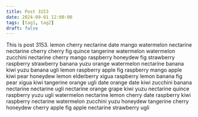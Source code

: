 ```yaml
---
title: Post 3153
date: 2024-09-01 12:00:00
tags: [tag1, tag2]
draft: false
---
```

This is post 3153.
lemon
cherry
nectarine
date
mango
watermelon
nectarine
nectarine
cherry
cherry
fig
quince
tangerine
watermelon
watermelon
zucchini
nectarine
cherry
mango
raspberry
honeydew
fig
strawberry
raspberry
strawberry
banana
yuzu
orange
watermelon
nectarine
banana
kiwi
yuzu
banana
ugli
lemon
raspberry
apple
fig
raspberry
mango
apple
kiwi
pear
honeydew
lemon
elderberry
xigua
raspberry
lemon
banana
fig
pear
xigua
kiwi
tangerine
orange
ugli
date
orange
date
kiwi
zucchini
banana
nectarine
nectarine
ugli
nectarine
orange
grape
kiwi
yuzu
nectarine
quince
raspberry
yuzu
ugli
watermelon
nectarine
lemon
cherry
date
raspberry
kiwi
raspberry
nectarine
watermelon
zucchini
yuzu
honeydew
tangerine
cherry
honeydew
cherry
apple
fig
apple
nectarine
strawberry
ugli
